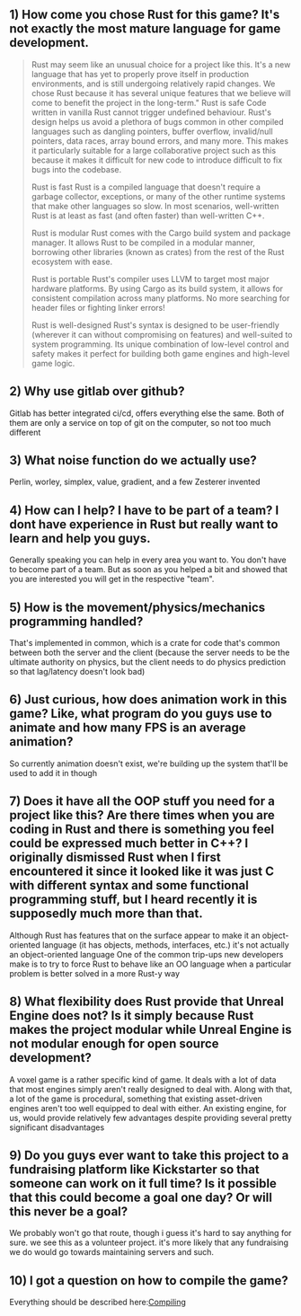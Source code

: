 ## 1) How come you chose Rust for this game? It's not exactly the most mature language for game development.

> Rust may seem like an unusual choice for a project like this. It's a new language that has yet to properly prove itself in production environments, and is still undergoing relatively rapid changes. We chose Rust because it has several unique features that we believe will come to benefit the project in the long-term."
> Rust is safe
> Code written in vanilla Rust cannot trigger undefined behaviour. Rust's design helps us avoid a plethora of bugs common in other compiled languages such as dangling pointers, buffer overflow, invalid/null pointers, data races, array bound errors, and many more. This makes it particularly suitable for a large collaborative project such as this because it makes it difficult for new code to introduce difficult to fix bugs into the codebase.
> 
> Rust is fast
> Rust is a compiled language that doesn't require a garbage collector, exceptions, or many of the other runtime systems that make other languages so slow. In most scenarios, well-written Rust is at least as fast (and often faster) than well-written C++.
> 
> Rust is modular
> Rust comes with the Cargo build system and package manager. It allows Rust to be compiled in a modular manner, borrowing other libraries (known as crates) from the rest of the Rust ecosystem with ease.
> 
> Rust is portable
> Rust's compiler uses LLVM to target most major hardware platforms. By using Cargo as its build system, it allows for consistent compilation across many platforms. No more searching for header files or fighting linker errors!
> 
> Rust is well-designed
> Rust's syntax is designed to be user-friendly (wherever it can without compromising on features) and well-suited to system programming. Its unique combination of low-level control and safety makes it perfect for building both game engines and high-level game logic.

## 2) Why use gitlab over github? 

Gitlab has better integrated ci/cd, offers everything else the same. Both of them are only a service on top of git on the computer, so not too much different

## 3) What noise function do we actually use?

Perlin, worley, simplex, value, gradient, and a few Zesterer invented

## 4) How can I help? I have to be part of a team? I dont have experience in Rust but really want to learn and help you guys.

Generally speaking you can help in every area you want to. You don't have to become part of a team. But as soon as you helped a bit and showed that you are interested you will get in the respective "team".

## 5) How is the movement/physics/mechanics programming handled?

That's implemented in common, which is a crate for code that's common between both the server and the client 
(because the server needs to be the ultimate authority on physics, but the client needs to do physics prediction so that lag/latency doesn't look bad)

## 6) Just curious, how does animation work in this game? Like, what  program do you guys use to animate and how many FPS is an average animation?

So currently animation doesn't exist, we're building up the system that'll be used to add it in though

## 7) Does it have all the OOP stuff you need for a project like this? Are there times when you are coding in Rust and there is something you feel could be expressed much better in C++? I originally dismissed Rust when I first encountered it since it looked like it was just C with different syntax and some functional programming stuff, but I heard recently it is supposedly much more than that.

Although Rust has features that on the surface appear to make it an object-oriented language (it has objects, methods, interfaces, etc.) it's not actually an object-oriented language
One of the common trip-ups new developers make is to try to force Rust to behave like an OO language when a particular problem is better solved in a more Rust-y way

## 8) What flexibility does Rust provide that Unreal Engine does not? Is it simply because Rust makes the project modular while Unreal Engine is not modular enough for open source development?

A voxel game is a rather specific kind of game. It deals with a lot of data that most engines simply aren't really designed to deal with. Along with that, a lot of the game is procedural, something that existing asset-driven engines aren't too well equipped to deal with either. 
An existing engine, for us, would provide relatively few advantages despite providing several pretty significant disadvantages

## 9) Do you guys ever want to take this project to a fundraising platform like Kickstarter so that someone can work on it full time? Is it possible that this could become a goal one day? Or will this never be a goal?

We probably won't go that route, though i guess it's hard to say anything for sure. we see this as a volunteer project. it's more likely that any fundraising we do would go towards maintaining servers and such.

## 10) I got a question on how to compile the game?
Everything should be described here:[Compiling](https://book.veloren.net/dl/compiling.html) 
